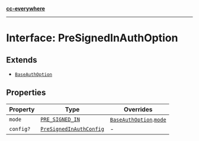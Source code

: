[**cc-everywhere**](../../../../../index.md)

***

# Interface: PreSignedInAuthOption

## Extends

- [`BaseAuthOption`](base-auth-option.md)

## Properties

| Property | Type | Overrides |
| ------ | ------ | ------ |
| `mode` | [`PRE_SIGNED_IN`](../../authentication-types/enumerations/auth-mode.md#pre_signed_in) | [`BaseAuthOption`](../../authentication-types/interfaces/base-auth-option.md).[`mode`](../../authentication-types/interfaces/base-auth-option.md#mode) |
| `config?` | [`PreSignedInAuthConfig`](../../authentication-types/interfaces/pre-signed-in-auth-config.md) | - |
